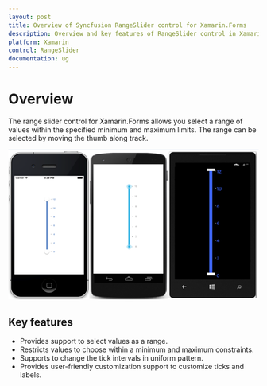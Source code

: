```yaml
---
layout: post
title: Overview of Syncfusion RangeSlider control for Xamarin.Forms
description: Overview and key features of RangeSlider control in Xamarin.Forms
platform: Xamarin
control: RangeSlider
documentation: ug
---
```


# Overview

The range slider control for Xamarin.Forms allows you select a range of values within the specified minimum and maximum limits. The range can be selected by moving the thumb along track.

![](images/overview.png)

## Key features

* Provides support to select values as a range.
 
* Restricts values to choose within a minimum and maximum constraints.
 
* Supports to change the tick intervals in uniform pattern.
 
* Provides user-friendly customization support to customize ticks and labels.